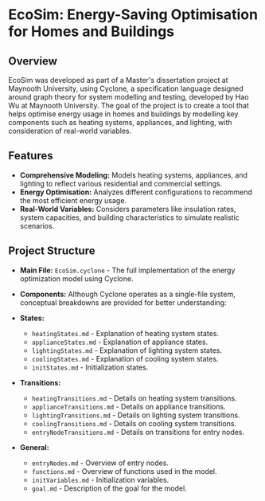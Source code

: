 # EcoSim: Energy-Saving Optimisation for Homes and Buildings

## Overview
EcoSim was developed as part of a Master's dissertation project at Maynooth University, using Cyclone, a specification language designed around graph theory for system modelling and testing, developed by Hao Wu at Maynooth University. The goal of the project is to create a tool that helps optimise energy usage in homes and buildings by modelling key components such as heating systems, appliances, and lighting, with consideration of real-world variables.

## Features
- **Comprehensive Modeling:** Models heating systems, appliances, and lighting to reflect various residential and commercial settings.
- **Energy Optimisation:** Analyzes different configurations to recommend the most efficient energy usage.
- **Real-World Variables:** Considers parameters like insulation rates, system capacities, and building characteristics to simulate realistic scenarios.

## Project Structure

- **Main File:** `EcoSim.cyclone` - The full implementation of the energy optimization model using Cyclone.

- **Components:** Although Cyclone operates as a single-file system, conceptual breakdowns are provided for better understanding:

- **States:**
  - `heatingStates.md` - Explanation of heating system states.
  - `applianceStates.md` - Explanation of appliance states.
  - `lightingStates.md` - Explanation of lighting system states.
  - `coolingStates.md` - Explanation of cooling system states.
  - `initStates.md` - Initialization states.

- **Transitions:**
  - `heatingTransitions.md` - Details on heating system transitions.
  - `applianceTransitions.md` - Details on appliance transitions.
  - `lightingTransitions.md` - Details on lighting system transitions.
  - `coolingTransitions.md` - Details on cooling system transitions.
  - `entryNodeTransitions.md` - Details on transitions for entry nodes.

- **General:**
  - `entryNodes.md` - Overview of entry nodes.
  - `functions.md` - Overview of functions used in the model.
  - `initVariables.md` - Initialization variables.
  - `goal.md` - Description of the goal for the model.
